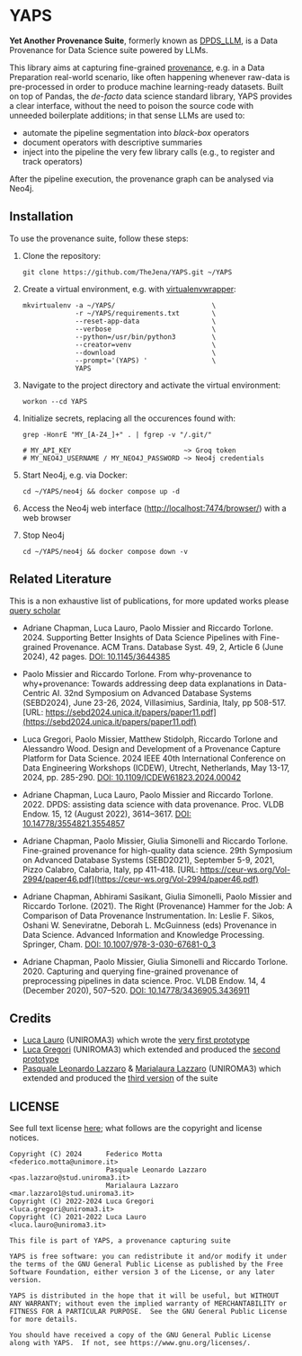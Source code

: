 # YAPS
**Yet Another Provenance Suite**, formerly known as
[DPDS_LLM](https://github.com/pasqualeleonardolazzaro/DPDS_LLM), is a
Data Provenance for Data Science suite powered by LLMs.

This library aims at capturing fine-grained
[provenance](https://www.w3.org/TR/prov-dm), e.g. in a Data
Preparation real-world scenario, like often happening whenever
raw-data is pre-processed in order to produce machine learning-ready
datasets.  Built on top of Pandas, the _de-facto_ data science
standard library, YAPS provides a clear interface, without the need to
poison the source code with unneeded boilerplate additions; in that
sense LLMs are used to:

- automate the pipeline segmentation into _black-box_ operators
- document operators with descriptive summaries
- inject into the pipeline the very few library calls (e.g., to
  register and track operators)

After the pipeline execution, the provenance graph can be analysed via
Neo4j.

## Installation

To use the provenance suite, follow these steps:

1. Clone the repository:

   `git clone https://github.com/TheJena/YAPS.git ~/YAPS`

1. Create a virtual environment, e.g. with
   [virtualenvwrapper](https://virtualenvwrapper.readthedocs.io/en/latest/install.html#basic-installation):

   ```
   mkvirtualenv -a ~/YAPS/                        \
                -r ~/YAPS/requirements.txt        \
                --reset-app-data                  \
                --verbose                         \
                --python=/usr/bin/python3         \
                --creator=venv                    \
                --download                        \
                --prompt='(YAPS) '                \
                YAPS
   ```

1. Navigate to the project directory and activate the virtual
   environment:

   `workon --cd YAPS`

1. Initialize secrets, replacing all the occurences found with:

   ```
   grep -HonrE "MY_[A-Z4_]+" . | fgrep -v "/.git/"

   # MY_API_KEY                            ~> Groq token
   # MY_NEO4J_USERNAME / MY_NEO4J_PASSWORD ~> Neo4j credentials
   ```

1. Start Neo4j, e.g. via Docker:

   `cd ~/YAPS/neo4j && docker compose up -d`

1. Access the Neo4j web interface
([http://localhost:7474/browser/](http://localhost:7474/browser/))
with a web browser

1. Stop Neo4j

   `cd ~/YAPS/neo4j && docker compose down -v`

## Related Literature

This is a non exhaustive list of publications, for more updated works
please [query
scholar](https://scholar.google.com/scholar?as_ylo=2020&q=provenance+Missier+Torlone)

* Adriane Chapman, Luca Lauro, Paolo Missier and Riccardo
  Torlone. 2024. Supporting Better Insights of Data Science Pipelines
  with Fine-grained Provenance. ACM Trans. Database Syst. 49, 2,
  Article 6 (June 2024), 42 pages. [DOI:
  10.1145/3644385](https://doi.org/10.1145/3644385)    

* Paolo Missier and Riccardo Torlone. From why-provenance to
  why+provenance: Towards addressing deep data explanations in
  Data-Centric AI. 32nd Symposium on Advanced Database Systems
  (SEBD2024), June 23-26, 2024, Villasimius, Sardinia, Italy, pp
  508-517. [URL:
  https://sebd2024.unica.it/papers/paper11.pdf](https://sebd2024.unica.it/papers/paper11.pdf)

* Luca Gregori, Paolo Missier, Matthew Stidolph, Riccardo Torlone and
  Alessandro Wood. Design and Development of a Provenance Capture
  Platform for Data Science. 2024 IEEE 40th International Conference
  on Data Engineering Workshops (ICDEW), Utrecht, Netherlands, May
  13-17, 2024, pp. 285-290. [DOI:
  10.1109/ICDEW61823.2024.00042](https://doi.org/10.1109/ICDEW61823.2024.00042)
  
* Adriane Chapman, Luca Lauro, Paolo Missier and Riccardo
  Torlone. 2022. DPDS: assisting data science with data
  provenance. Proc. VLDB Endow. 15, 12 (August 2022), 3614–3617. [DOI:
  10.14778/3554821.3554857](https://doi.org/10.14778/3554821.3554857)

* Adriane Chapman, Paolo Missier, Giulia Simonelli and Riccardo
  Torlone. Fine-grained provenance for high-quality data science. 29th
  Symposium on Advanced Database Systems (SEBD2021), September 5-9,
  2021, Pizzo Calabro, Calabria, Italy, pp 411-418. [URL:
  https://ceur-ws.org/Vol-2994/paper46.pdf](https://ceur-ws.org/Vol-2994/paper46.pdf)

* Adriane Chapman, Abhirami Sasikant, Giulia Simonelli, Paolo Missier
  and Riccardo Torlone. (2021). The Right (Provenance) Hammer for the
  Job: A Comparison of Data Provenance Instrumentation. In: Leslie
  F. Sikos, Oshani W. Seneviratne, Deborah L. McGuinness (eds)
  Provenance in Data Science. Advanced Information and Knowledge
  Processing. Springer, Cham. [DOI:
  10.1007/978-3-030-67681-0_3](https://doi.org/10.1007/978-3-030-67681-0_3)

* Adriane Chapman, Paolo Missier, Giulia Simonelli and Riccardo
  Torlone. 2020. Capturing and querying fine-grained provenance of
  preprocessing pipelines in data science. Proc. VLDB Endow. 14, 4
  (December 2020), 507–520. [DOI:
  10.14778/3436905.3436911](https://doi.org/10.14778/3436905.3436911)
  

## Credits
   - [Luca Lauro](https://github.com/LucaLauro) (UNIROMA3) which wrote
     the [very first
     prototype](https://github.com/LucaLauro/Data_Provenance1)
   - [Luca Gregori](https://github.com/Lucass97) (UNIROMA3) which
     extended and produced the [second
     prototype](https://github.com/Lucass97/data_provenance_for_data_science)
   - [Pasquale Leonardo
     Lazzaro](https://github.com/pasqualeleonardolazzaro) &
     [Marialaura Lazzaro](https://github.com/marialauraLazz)
     (UNIROMA3) which extended and produced the [third
     version](https://github.com/pasqualeleonardolazzaro/DPDS_LLM) of
     the suite

## LICENSE

See full text license [here](COPYING); what follows are the copyright
and license notices.


```
Copyright (C) 2024      Federico Motta            <federico.motta@unimore.it>
                        Pasquale Leonardo Lazzaro <pas.lazzaro@stud.uniroma3.it>
                        Marialaura Lazzaro        <mar.lazzaro1@stud.uniroma3.it>
Copyright (C) 2022-2024 Luca Gregori              <luca.gregori@uniroma3.it>
Copyright (C) 2021-2022 Luca Lauro                <luca.lauro@uniroma3.it>

This file is part of YAPS, a provenance capturing suite

YAPS is free software: you can redistribute it and/or modify it under
the terms of the GNU General Public License as published by the Free
Software Foundation, either version 3 of the License, or any later
version.

YAPS is distributed in the hope that it will be useful, but WITHOUT
ANY WARRANTY; without even the implied warranty of MERCHANTABILITY or
FITNESS FOR A PARTICULAR PURPOSE.  See the GNU General Public License
for more details.

You should have received a copy of the GNU General Public License
along with YAPS.  If not, see https://www.gnu.org/licenses/.
```
